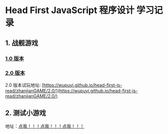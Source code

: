 # Head First JavaScript 程序设计  学习记录

## 1. 战舰游戏

### [1.0 版本](zhanjianGAME/1.0)

### [2.0 版本](zhanjianGAME/2.0)

2.0 版本试玩地址: [https://wupuyi.github.io/head-first-js-read/zhanjianGAME/2.0/](https://wupuyi.github.io/head-first-js-read/zhanjianGAME/2.0/)

## 2. 测试小游戏

地址：[点我！！！点我！！！点我！！！](https://wupuyi.github.io/head-first-js-read/picGame)
